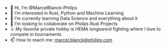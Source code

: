 - 👋 Hi, I’m @MarcelBlanck-Philips
- 👀 I’m interested in Rust, Python and Machine Learning
- 🌱 I’m currently learning Data Science and everything about it
- 💞️ I’m looking to collaborate on Philips Rust Projects
- ⚔️ My favorite private hobby is HEMA longsword fighting where I love to compete in tournaments
- 📫 How to reach me: marcel.blanck@philips.com

<!---
MarcelBlanck-Philips/MarcelBlanck-Philips is a ✨ special ✨ repository because its `README.md` (this file) appears on your GitHub profile.
You can click the Preview link to take a look at your changes.
--->
